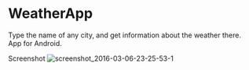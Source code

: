 # WeatherApp
Type the name of any city, and get information about the weather there. App for Android.

Screenshot
![screenshot_2016-03-06-23-25-53-1](https://cloud.githubusercontent.com/assets/10096433/13557309/ad5b87d0-e3f6-11e5-8af3-fa4c8c83c61a.png)
